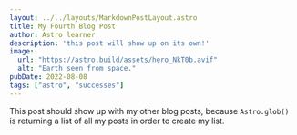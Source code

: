 ```yaml
---
layout: ../../layouts/MarkdownPostLayout.astro
title: My Fourth Blog Post
author: Astro learner
description: 'this post will show up on its own!'
image:
  url: "https://astro.build/assets/hero_NkT0b.avif"
  alt: "Earth seen from space."
pubDate: 2022-08-08
tags: ["astro", "successes"]
---
```

This post should show up with my other blog posts, because `Astro.glob()` is returning a list of all my posts in order to create my list.